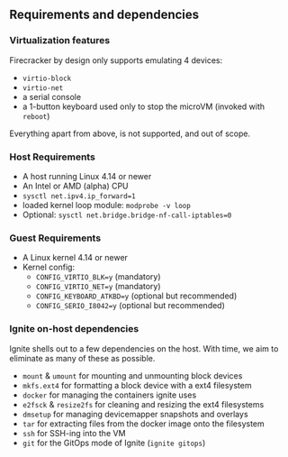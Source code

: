 ## Requirements and dependencies

### Virtualization features

Firecracker by design only supports emulating 4 devices:
 - `virtio-block`
 - `virtio-net`
 - a serial console
 - a 1-button keyboard used only to stop the microVM (invoked with `reboot`)

Everything apart from above, is not supported, and out of scope.

### Host Requirements

 - A host running Linux 4.14 or newer
 - An Intel or AMD (alpha) CPU
 - `sysctl net.ipv4.ip_forward=1`
 - loaded kernel loop module: `modprobe -v loop`
 - Optional: `sysctl net.bridge.bridge-nf-call-iptables=0`

### Guest Requirements

 - A Linux kernel 4.14 or newer
 - Kernel config:
   - `CONFIG_VIRTIO_BLK=y` (mandatory)
   - `CONFIG_VIRTIO_NET=y` (mandatory)
   - `CONFIG_KEYBOARD_ATKBD=y` (optional but recommended)
   - `CONFIG_SERIO_I8042=y` (optional but recommended)

### Ignite on-host dependencies

Ignite shells out to a few dependencies on the host.
With time, we aim to eliminate as many of these as possible.

 - `mount` & `umount` for mounting and unmounting block devices
 - `mkfs.ext4` for formatting a block device with a ext4 filesystem
 - `docker` for managing the containers ignite uses
 - `e2fsck` & `resize2fs` for cleaning and resizing the ext4 filesystems
 - `dmsetup` for managing devicemapper snapshots and overlays
 - `tar` for extracting files from the docker image onto the filesystem
 - `ssh` for SSH-ing into the VM
 - `git` for the GitOps mode of Ignite (`ignite gitops`)
